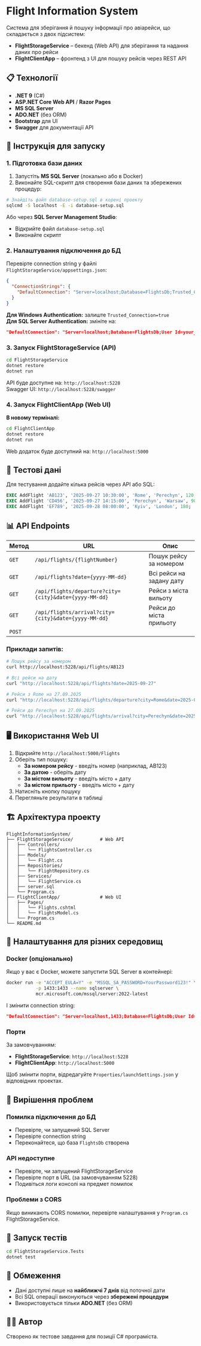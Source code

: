 # Flight Information System

Система для зберігання й пошуку інформації про авіарейси, що складається з двох підсистем:
- **FlightStorageService** – бекенд (Web API) для зберігання та надання даних про рейси
- **FlightClientApp** – фронтенд з UI для пошуку рейсів через REST API

## 📋 Технології

- **.NET 9** (C#)
- **ASP.NET Core Web API** / **Razor Pages**
- **MS SQL Server**
- **ADO.NET** (без ORM)
- **Bootstrap** для UI
- **Swagger** для документації API

## 🚀 Інструкція для запуску

### 1. Підготовка бази даних

1. Запустіть **MS SQL Server** (локально або в Docker)
2. Виконайте SQL-скрипт для створення бази даних та збережених процедур:

```bash
# Знайдіть файл database-setup.sql в корені проекту
sqlcmd -S localhost -E -i database-setup.sql
```

Або через **SQL Server Management Studio**:
- Відкрийте файл `database-setup.sql`
- Виконайте скрипт

### 2. Налаштування підключення до БД

Перевірте connection string у файлі `FlightStorageService/appsettings.json`:

```json
{
  "ConnectionStrings": {
    "DefaultConnection": "Server=localhost;Database=FlightsDb;Trusted_Connection=true;TrustServerCertificate=true;"
  }
}
```

**Для Windows Authentication:** залиште `Trusted_Connection=true`  
**Для SQL Server Authentication:** змініте на:
```json
"DefaultConnection": "Server=localhost;Database=FlightsDb;User Id=your_username;Password=your_password;TrustServerCertificate=true;"
```

### 3. Запуск FlightStorageService (API)

```bash
cd FlightStorageService
dotnet restore
dotnet run
```

API буде доступне на: `http://localhost:5228`  
Swagger UI: `http://localhost:5228/swagger`

### 4. Запуск FlightClientApp (Web UI)

**В новому терміналі:**

```bash
cd FlightClientApp
dotnet restore
dotnet run
```

Web додаток буде доступний на: `http://localhost:5000`

## 🧪 Тестові дані

Для тестування додайте кілька рейсів через API або SQL:

```sql
EXEC AddFlight 'AB123', '2025-09-27 10:30:00', 'Rome', 'Perechyn', 120;
EXEC AddFlight 'CD456', '2025-09-27 14:15:00', 'Perechyn', 'Warsaw', 90;
EXEC AddFlight 'EF789', '2025-09-28 08:00:00', 'Kyiv', 'London', 180;
```

## 📊 API Endpoints

| Метод | URL | Опис |
|-------|-----|------|
| `GET` | `/api/flights/{flightNumber}` | Пошук рейсу за номером |
| `GET` | `/api/flights?date={yyyy-MM-dd}` | Всі рейси на задану дату |
| `GET` | `/api/flights/departure?city={city}&date={yyyy-MM-dd}` | Рейси з міста вильоту |
| `GET` | `/api/flights/arrival?city={city}&date={yyyy-MM-dd}` | Рейси до міста прильоту |
| `POST`|

### Приклади запитів:

```bash
# Пошук рейсу за номером
curl http://localhost:5228/api/flights/AB123

# Всі рейси на дату
curl "http://localhost:5228/api/flights?date=2025-09-27"

# Рейси з Rome на 27.09.2025
curl "http://localhost:5228/api/flights/departure?city=Rome&date=2025-09-27"

# Рейси до Perechyn на 27.09.2025
curl "http://localhost:5228/api/flights/arrival?city=Perechyn&date=2025-09-27"
```

## 🖥️ Використання Web UI

1. Відкрийте `http://localhost:5000/Flights`
2. Оберіть тип пошуку:
   - **За номером рейсу** - введіть номер (наприклад, AB123)
   - **За датою** - оберіть дату
   - **За містом вильоту** - введіть місто + дату
   - **За містом прильоту** - введіть місто + дату
3. Натисніть кнопку пошуку
4. Перегляньте результати в таблиці

## 🏗️ Архітектура проекту

```
FlightInformationSystem/
├── FlightStorageService/          # Web API
│   ├── Controllers/
│   │   └── FlightsController.cs
│   ├── Models/
│   │   └── Flight.cs
│   ├── Repositories/
│   │   └── FlightRepository.cs
│   ├── Services/
│   │   └── FlightService.cs
│   ├── server.sql   
│   └── Program.cs
├── FlightClientApp/               # Web UI
│   ├── Pages/
│   │   └── Flights.cshtml
│   │   └── FlightsModel.cs
│   └── Program.cs        
└── README.md
```

## 🔧 Налаштування для різних середовищ

### Docker (опціонально)

Якщо у вас є Docker, можете запустити SQL Server в контейнері:

```bash
docker run -e "ACCEPT_EULA=Y" -e "MSSQL_SA_PASSWORD=YourPassword123!" \
           -p 1433:1433 --name sqlserver \
           mcr.microsoft.com/mssql/server:2022-latest
```

І змінити connection string:
```json
"DefaultConnection": "Server=localhost,1433;Database=FlightsDb;User Id=sa;Password=YourPassword123!;TrustServerCertificate=true;"
```

### Порти

За замовчуванням:
- **FlightStorageService**: `http://localhost:5228`
- **FlightClientApp**: `http://localhost:5000`

Щоб змінити порти, відредагуйте `Properties/launchSettings.json` у відповідних проектах.

## 🐛 Вирішення проблем

### Помилка підключення до БД
- Перевірте, чи запущений SQL Server
- Перевірте connection string
- Переконайтеся, що база `FlightsDb` створена

### API недоступне
- Перевірте, чи запущений FlightStorageService
- Перевірте порт в URL (за замовчуванням 5228)
- Подивіться логи консолі на предмет помилок

### Проблеми з CORS
Якщо виникають CORS помилки, перевірте налаштування у `Program.cs` FlightStorageService.

## 🧪 Запуск тестів

```bash
cd FlightStorageService.Tests
dotnet test
```

## 📝 Обмеження

- Дані доступні лише на **найближчі 7 днів** від поточної дати
- Всі SQL операції виконуються через **збережені процедури**
- Використовується тільки **ADO.NET** (без ORM)

## 👨‍💻 Автор

Створено як тестове завдання для позиції C# програміста.
